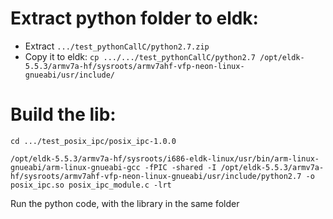 # Extract python folder to eldk:
- Extract `.../test_pythonCallC/python2.7.zip`
- Copy it to eldk: `cp .../.../test_pythonCallC/python2.7 /opt/eldk-5.5.3/armv7a-hf/sysroots/armv7ahf-vfp-neon-linux-gnueabi/usr/include/`

# Build the lib:
```
cd .../test_posix_ipc/posix_ipc-1.0.0

/opt/eldk-5.5.3/armv7a-hf/sysroots/i686-eldk-linux/usr/bin/arm-linux-gnueabi/arm-linux-gnueabi-gcc -fPIC -shared -I /opt/eldk-5.5.3/armv7a-hf/sysroots/armv7ahf-vfp-neon-linux-gnueabi/usr/include/python2.7 -o posix_ipc.so posix_ipc_module.c -lrt
```

Run the python code, with the library in the same folder